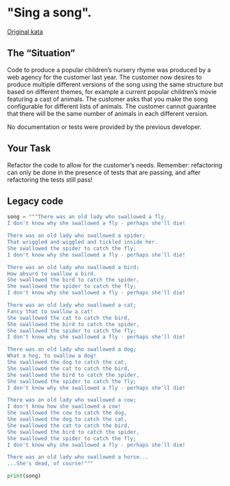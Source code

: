 # "Sing a song".
 
[Original kata](https://github.com/sleepyfox/code-dojo-39/blob/master/python/song.py)
 
## The “Situation”

Code to produce a popular children’s nursery rhyme was produced by a web agency for the customer last year. The customer
now desires to produce multiple different versions of the song using the same structure but based on different themes,
for example a current popular children’s movie featuring a cast of animals. The customer asks that you make the song
configurable for different lists of animals. The customer cannot guarantee that there will be the same number of animals
in each different version.

No documentation or tests were provided by the previous developer.
 
## Your Task
Refactor the code to allow for the customer’s needs. Remember: refactoring can only be done in the presence of tests
that are passing, and after refactoring the tests still pass!

## Legacy code
```python
song = """There was an old lady who swallowed a fly.
I don't know why she swallowed a fly - perhaps she'll die!

There was an old lady who swallowed a spider;
That wriggled and wiggled and tickled inside her.
She swallowed the spider to catch the fly;
I don't know why she swallowed a fly - perhaps she'll die!

There was an old lady who swallowed a bird;
How absurd to swallow a bird.
She swallowed the bird to catch the spider,
She swallowed the spider to catch the fly;
I don't know why she swallowed a fly - perhaps she'll die!

There was an old lady who swallowed a cat;
Fancy that to swallow a cat!
She swallowed the cat to catch the bird,
She swallowed the bird to catch the spider,
She swallowed the spider to catch the fly;
I don't know why she swallowed a fly - perhaps she'll die!

There was an old lady who swallowed a dog;
What a hog, to swallow a dog!
She swallowed the dog to catch the cat,
She swallowed the cat to catch the bird,
She swallowed the bird to catch the spider,
She swallowed the spider to catch the fly;
I don't know why she swallowed a fly - perhaps she'll die!

There was an old lady who swallowed a cow;
I don't know how she swallowed a cow!
She swallowed the cow to catch the dog,
She swallowed the dog to catch the cat,
She swallowed the cat to catch the bird,
She swallowed the bird to catch the spider,
She swallowed the spider to catch the fly;
I don't know why she swallowed a fly - perhaps she'll die!

There was an old lady who swallowed a horse...
...She's dead, of course!"""

print(song)
```
